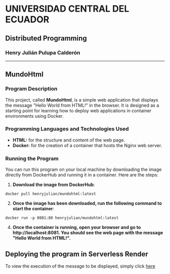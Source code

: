 # UNIVERSIDAD CENTRAL DEL ECUADOR
## Distributed Programming
### Henry Julián Pulupa Calderón

---

## MundoHtml

### Program Description
This project, called **MundoHtml**, is a simple web application that displays the message "Hello World from HTML!" in the browser. It is designed as a starting point for learning how to deploy web applications in container environments using Docker.

### Programming Languages ​​and Technologies Used
- **HTML:** for the structure and content of the web page.
- **Docker:** for the creation of a container that hosts the Nginx web server.

### Running the Program
You can run this program on your local machine by downloading the image directly from DockerHub and running it in a container. Here are the steps:

1. **Download the image from DockerHub**:
```
docker pull henryjulian/mundohtml:latest
```

2. **Once the image has been downloaded, run the following command to start the container**:

```
docker run -p 8081:80 henryjulian/mundohtml:latest
```

4. **Once the container is running, open your browser and go to http://localhost:8081. You should see the web page with the message "Hello World from HTML!".**

## Deploying the program in Serverless Render
To view the execution of the message to be displayed, simply click [here](https://mundohtml.onrender.com)
